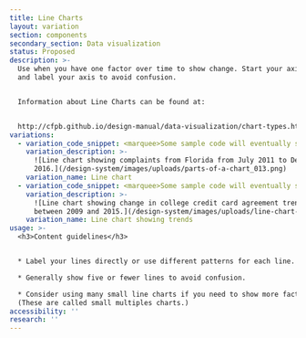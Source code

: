 ```yaml
---
title: Line Charts
layout: variation
section: components
secondary_section: Data visualization
status: Proposed
description: >-
  Use when you have one factor over time to show change. Start your axis at 0
  and label your axis to avoid confusion.


  Information about Line Charts can be found at:


  http://cfpb.github.io/design-manual/data-visualization/chart-types.html#line-charts
variations:
  - variation_code_snippet: <marquee>Some sample code will eventually show up here.</marquee>
    variation_description: >-
      ![Line chart showing complaints from Florida from July 2011 to December
      2016.](/design-system/images/uploads/parts-of-a-chart_013.png)
    variation_name: Line chart
  - variation_code_snippet: <marquee>Some sample code will eventually show up here.</marquee>
    variation_description: >-
      ![Line chart showing change in college credit card agreement trends
      between 2009 and 2015.](/design-system/images/uploads/line-chart-2.png)
    variation_name: Line chart showing trends
usage: >-
  <h3>Content guidelines</h3>


  * Label your lines directly or use different patterns for each line.

  * Generally show five or fewer lines to avoid confusion.

  * Consider using many small line charts if you need to show more factors.
  (These are called small multiples charts.)
accessibility: ''
research: ''
---
```

